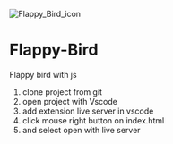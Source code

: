 ![Flappy_Bird_icon](https://user-images.githubusercontent.com/48485731/151931546-e9f22fdf-2378-44cc-b3b1-6a95bc292f85.png)


# Flappy-Bird
Flappy bird with js

1) clone project from git
2) open project with Vscode
3) add extension live server in vscode
4) click mouse right button on index.html
5) and select open with live server
